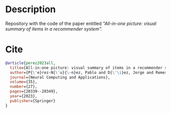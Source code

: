 # Description

Repository with the code of the paper entitled *"All-in-one picture: visual summary of items in a recommender system".*

# Cite

```Bibtex
@article{perez2023all,
  title={All-in-one picture: visual summary of items in a recommender system},
  author={P{\'e}rez-N{\'u}{\~n}ez, Pablo and D{\'\i}ez, Jorge and Remeseiro, Beatriz and Luaces, Oscar and Bahamonde, Antonio},
  journal={Neural Computing and Applications},
  volume={35},
  number={27},
  pages={20339--20349},
  year={2023},
  publisher={Springer}
}
```
